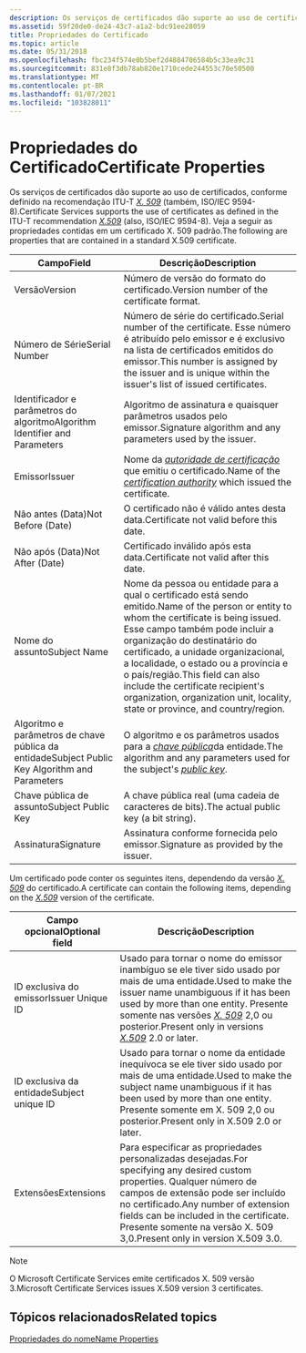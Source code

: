 ```yaml
---
description: Os serviços de certificados dão suporte ao uso de certificados, conforme definido na recomendação ITU-T X. 509 (também, ISO/IEC 9594-8).
ms.assetid: 59f20de0-de24-43c7-a1a2-bdc91ee28059
title: Propriedades do Certificado
ms.topic: article
ms.date: 05/31/2018
ms.openlocfilehash: fbc234f574e0b5bef2d4884706584b5c33ea9c31
ms.sourcegitcommit: 831e8f3db78ab820e1710cede244553c70e50500
ms.translationtype: MT
ms.contentlocale: pt-BR
ms.lasthandoff: 01/07/2021
ms.locfileid: "103828011"
---
```

# <a name="certificate-properties"></a><span data-ttu-id="077f2-103">Propriedades do Certificado</span><span class="sxs-lookup"><span data-stu-id="077f2-103">Certificate Properties</span></span>

<span data-ttu-id="077f2-104">Os serviços de certificados dão suporte ao uso de certificados, conforme definido na recomendação ITU-T [*X. 509*](../secgloss/x-gly.md) (também, ISO/IEC 9594-8).</span><span class="sxs-lookup"><span data-stu-id="077f2-104">Certificate Services supports the use of certificates as defined in the ITU-T recommendation [*X.509*](../secgloss/x-gly.md) (also, ISO/IEC 9594-8).</span></span> <span data-ttu-id="077f2-105">Veja a seguir as propriedades contidas em um certificado X. 509 padrão.</span><span class="sxs-lookup"><span data-stu-id="077f2-105">The following are properties that are contained in a standard X.509 certificate.</span></span>



| <span data-ttu-id="077f2-106">Campo</span><span class="sxs-lookup"><span data-stu-id="077f2-106">Field</span></span>                                       | <span data-ttu-id="077f2-107">Descrição</span><span class="sxs-lookup"><span data-stu-id="077f2-107">Description</span></span>                                                                                                                                                                                                     |
|---------------------------------------------|-----------------------------------------------------------------------------------------------------------------------------------------------------------------------------------------------------------------|
| <span data-ttu-id="077f2-108">Versão</span><span class="sxs-lookup"><span data-stu-id="077f2-108">Version</span></span>                                     | <span data-ttu-id="077f2-109">Número de versão do formato do certificado.</span><span class="sxs-lookup"><span data-stu-id="077f2-109">Version number of the certificate format.</span></span>                                                                                                                                                                       |
| <span data-ttu-id="077f2-110">Número de Série</span><span class="sxs-lookup"><span data-stu-id="077f2-110">Serial Number</span></span>                               | <span data-ttu-id="077f2-111">Número de série do certificado.</span><span class="sxs-lookup"><span data-stu-id="077f2-111">Serial number of the certificate.</span></span> <span data-ttu-id="077f2-112">Esse número é atribuído pelo emissor e é exclusivo na lista de certificados emitidos do emissor.</span><span class="sxs-lookup"><span data-stu-id="077f2-112">This number is assigned by the issuer and is unique within the issuer's list of issued certificates.</span></span>                                                                          |
| <span data-ttu-id="077f2-113">Identificador e parâmetros do algoritmo</span><span class="sxs-lookup"><span data-stu-id="077f2-113">Algorithm Identifier and Parameters</span></span>         | <span data-ttu-id="077f2-114">Algoritmo de assinatura e quaisquer parâmetros usados pelo emissor.</span><span class="sxs-lookup"><span data-stu-id="077f2-114">Signature algorithm and any parameters used by the issuer.</span></span>                                                                                                                                                      |
| <span data-ttu-id="077f2-115">Emissor</span><span class="sxs-lookup"><span data-stu-id="077f2-115">Issuer</span></span>                                      | <span data-ttu-id="077f2-116">Nome da [*autoridade de certificação*](../secgloss/c-gly.md) que emitiu o certificado.</span><span class="sxs-lookup"><span data-stu-id="077f2-116">Name of the [*certification authority*](../secgloss/c-gly.md) which issued the certificate.</span></span>                                               |
| <span data-ttu-id="077f2-117">Não antes (Data)</span><span class="sxs-lookup"><span data-stu-id="077f2-117">Not Before (Date)</span></span>                           | <span data-ttu-id="077f2-118">O certificado não é válido antes desta data.</span><span class="sxs-lookup"><span data-stu-id="077f2-118">Certificate not valid before this date.</span></span>                                                                                                                                                                         |
| <span data-ttu-id="077f2-119">Não após (Data)</span><span class="sxs-lookup"><span data-stu-id="077f2-119">Not After (Date)</span></span>                            | <span data-ttu-id="077f2-120">Certificado inválido após esta data.</span><span class="sxs-lookup"><span data-stu-id="077f2-120">Certificate not valid after this date.</span></span>                                                                                                                                                                          |
| <span data-ttu-id="077f2-121">Nome do assunto</span><span class="sxs-lookup"><span data-stu-id="077f2-121">Subject Name</span></span>                                | <span data-ttu-id="077f2-122">Nome da pessoa ou entidade para a qual o certificado está sendo emitido.</span><span class="sxs-lookup"><span data-stu-id="077f2-122">Name of the person or entity to whom the certificate is being issued.</span></span> <span data-ttu-id="077f2-123">Esse campo também pode incluir a organização do destinatário do certificado, a unidade organizacional, a localidade, o estado ou a província e o país/região.</span><span class="sxs-lookup"><span data-stu-id="077f2-123">This field can also include the certificate recipient's organization, organization unit, locality, state or province, and country/region.</span></span> |
| <span data-ttu-id="077f2-124">Algoritmo e parâmetros de chave pública da entidade</span><span class="sxs-lookup"><span data-stu-id="077f2-124">Subject Public Key Algorithm and Parameters</span></span> | <span data-ttu-id="077f2-125">O algoritmo e os parâmetros usados para a [*chave pública*](../secgloss/p-gly.md)da entidade.</span><span class="sxs-lookup"><span data-stu-id="077f2-125">The algorithm and any parameters used for the subject's [*public key*](../secgloss/p-gly.md).</span></span>                                                                       |
| <span data-ttu-id="077f2-126">Chave pública de assunto</span><span class="sxs-lookup"><span data-stu-id="077f2-126">Subject Public Key</span></span>                          | <span data-ttu-id="077f2-127">A chave pública real (uma cadeia de caracteres de bits).</span><span class="sxs-lookup"><span data-stu-id="077f2-127">The actual public key (a bit string).</span></span>                                                                                                                                                                           |
| <span data-ttu-id="077f2-128">Assinatura</span><span class="sxs-lookup"><span data-stu-id="077f2-128">Signature</span></span>                                   | <span data-ttu-id="077f2-129">Assinatura conforme fornecida pelo emissor.</span><span class="sxs-lookup"><span data-stu-id="077f2-129">Signature as provided by the issuer.</span></span>                                                                                                                                                                            |



 

<span data-ttu-id="077f2-130">Um certificado pode conter os seguintes itens, dependendo da versão [*X. 509*](../secgloss/x-gly.md) do certificado.</span><span class="sxs-lookup"><span data-stu-id="077f2-130">A certificate can contain the following items, depending on the [*X.509*](../secgloss/x-gly.md) version of the certificate.</span></span>



| <span data-ttu-id="077f2-131">Campo opcional</span><span class="sxs-lookup"><span data-stu-id="077f2-131">Optional field</span></span>    | <span data-ttu-id="077f2-132">Descrição</span><span class="sxs-lookup"><span data-stu-id="077f2-132">Description</span></span>                                                                                                                                                                                               |
|-------------------|-----------------------------------------------------------------------------------------------------------------------------------------------------------------------------------------------------------|
| <span data-ttu-id="077f2-133">ID exclusiva do emissor</span><span class="sxs-lookup"><span data-stu-id="077f2-133">Issuer Unique ID</span></span>  | <span data-ttu-id="077f2-134">Usado para tornar o nome do emissor inambíguo se ele tiver sido usado por mais de uma entidade.</span><span class="sxs-lookup"><span data-stu-id="077f2-134">Used to make the issuer name unambiguous if it has been used by more than one entity.</span></span> <span data-ttu-id="077f2-135">Presente somente nas versões [*X. 509*](../secgloss/x-gly.md) 2,0 ou posterior.</span><span class="sxs-lookup"><span data-stu-id="077f2-135">Present only in versions [*X.509*](../secgloss/x-gly.md) 2.0 or later.</span></span><br/> |
| <span data-ttu-id="077f2-136">ID exclusiva da entidade</span><span class="sxs-lookup"><span data-stu-id="077f2-136">Subject unique ID</span></span> | <span data-ttu-id="077f2-137">Usado para tornar o nome da entidade inequívoca se ele tiver sido usado por mais de uma entidade.</span><span class="sxs-lookup"><span data-stu-id="077f2-137">Used to make the subject name unambiguous if it has been used by more than one entity.</span></span> <span data-ttu-id="077f2-138">Presente somente em X. 509 2,0 ou posterior.</span><span class="sxs-lookup"><span data-stu-id="077f2-138">Present only in X.509 2.0 or later.</span></span><br/>                                                                     |
| <span data-ttu-id="077f2-139">Extensões</span><span class="sxs-lookup"><span data-stu-id="077f2-139">Extensions</span></span>        | <span data-ttu-id="077f2-140">Para especificar as propriedades personalizadas desejadas.</span><span class="sxs-lookup"><span data-stu-id="077f2-140">For specifying any desired custom properties.</span></span> <span data-ttu-id="077f2-141">Qualquer número de campos de extensão pode ser incluído no certificado.</span><span class="sxs-lookup"><span data-stu-id="077f2-141">Any number of extension fields can be included in the certificate.</span></span> <span data-ttu-id="077f2-142">Presente somente na versão X. 509 3,0.</span><span class="sxs-lookup"><span data-stu-id="077f2-142">Present only in version X.509 3.0.</span></span><br/>                                            |



 

> [!Note]  
> <span data-ttu-id="077f2-143">O Microsoft Certificate Services emite certificados X. 509 versão 3.</span><span class="sxs-lookup"><span data-stu-id="077f2-143">Microsoft Certificate Services issues X.509 version 3 certificates.</span></span>

 

## <a name="related-topics"></a><span data-ttu-id="077f2-144">Tópicos relacionados</span><span class="sxs-lookup"><span data-stu-id="077f2-144">Related topics</span></span>

<dl> <dt>

[<span data-ttu-id="077f2-145">Propriedades do nome</span><span class="sxs-lookup"><span data-stu-id="077f2-145">Name Properties</span></span>](name-properties.md)
</dt> </dl>

 

 
